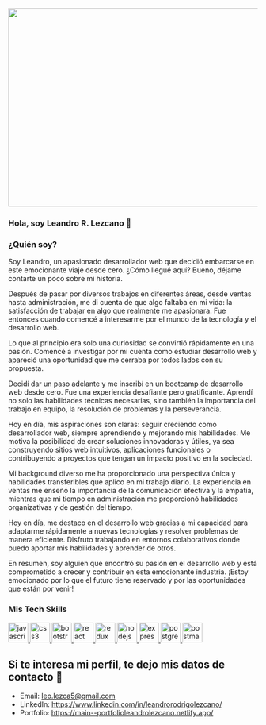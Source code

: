 <img src="https://res.cloudinary.com/practicaldev/image/fetch/s--zNqcSN_E--/c_imagga_scale,f_auto,fl_progressive,h_900,q_66,w_1600/https://dev-to-uploads.s3.amazonaws.com/i/2ciu6mo6r9x9zyverc10.gif" width="850" height="400">


### Hola, soy Leandro R. Lezcano 👋

### ¿Quién soy? 
Soy Leandro, un apasionado desarrollador web que decidió embarcarse en este emocionante viaje desde cero. ¿Cómo llegué aquí? Bueno, déjame contarte un poco sobre mi historia.

Después de pasar por diversos trabajos en diferentes áreas, desde ventas hasta administración, me di cuenta de que algo faltaba en mi vida: la satisfacción de trabajar en algo que realmente me apasionara. Fue entonces cuando comencé a interesarme por el mundo de la tecnología y el desarrollo web.

Lo que al principio era solo una curiosidad se convirtió rápidamente en una pasión. Comencé a investigar por mi cuenta como estudiar desarrollo web y apareció una oportunidad que me cerraba por todos lados con su propuesta.

Decidí dar un paso adelante y me inscribí en un bootcamp de desarrollo web desde cero. Fue una experiencia desafiante pero gratificante. Aprendí no solo las habilidades técnicas necesarias, sino también la importancia del trabajo en equipo, la resolución de problemas y la perseverancia.

Hoy en día, mis aspiraciones son claras: seguir creciendo como desarrollador web, siempre aprendiendo y mejorando mis habilidades. Me motiva la posibilidad de crear soluciones innovadoras y útiles, ya sea construyendo sitios web intuitivos, aplicaciones funcionales o contribuyendo a proyectos que tengan un impacto positivo en la sociedad.

Mi background diverso me ha proporcionado una perspectiva única y habilidades transferibles que aplico en mi trabajo diario. La experiencia en ventas me enseñó la importancia de la comunicación efectiva y la empatía, mientras que mi tiempo en administración me proporcionó habilidades organizativas y de gestión del tiempo.

Hoy en día, me destaco en el desarrollo web gracias a mi capacidad para adaptarme rápidamente a nuevas tecnologías y resolver problemas de manera eficiente. Disfruto trabajando en entornos colaborativos donde puedo aportar mis habilidades y aprender de otros.

En resumen, soy alguien que encontró su pasión en el desarrollo web y está comprometido a crecer y contribuir en esta emocionante industria. ¡Estoy emocionado por lo que el futuro tiene reservado y por las oportunidades que están por venir!



### Mis Tech Skills

<p align="left">  
  
  
<a href="https://developer.mozilla.org/en-US/docs/Web/JavaScript" target="_blank"> <img src="https://upload.wikimedia.org/wikipedia/commons/thumb/9/99/Unofficial_JavaScript_logo_2.svg/1024px-Unofficial_JavaScript_logo_2.svg.png" alt="javascript" width="40" height="40"/> </a> <a href="https://www.w3schools.com/css/" target="_blank"> <img src="https://cdn4.iconfinder.com/data/icons/social-media-logos-6/512/121-css3-512.png" alt="css3" width="40" height="40"/> </a> 
<a href="https://getbootstrap.com" target="_blank"> <img src="https://upload.wikimedia.org/wikipedia/commons/thumb/b/b2/Bootstrap_logo.svg/1024px-Bootstrap_logo.svg.png" alt="bootstrap" width="40" height="40"/> </a> 
<a href="https://reactjs.org/" target="_blank"> <img src="https://seeklogo.com/images/R/react-logo-7B3CE81517-seeklogo.com.png" alt="react" width="40" height="40"/> </a> <a href="https://redux.js.org" target="_blank"> <img src="https://seeklogo.com/images/R/redux-logo-9CA6836C12-seeklogo.com.png" alt="redux" width="40" height="40"/> </a> <a href="https://nodejs.org" target="_blank"> <img src="https://cdn.pixabay.com/photo/2015/04/23/17/41/node-js-736399_960_720.png" alt="nodejs" height="40"/> </a> <a href="https://expressjs.com" target="_blank"> <img src="https://i.cloudup.com/zfY6lL7eFa-3000x3000.png" alt="express" height="40"/> </a> <a href="https://www.postgresql.org" target="_blank"> <img src="https://upload.wikimedia.org/wikipedia/commons/thumb/2/29/Postgresql_elephant.svg/1200px-Postgresql_elephant.svg.png" alt="postgresql" width="40" height="40"/> </a> <a href="https://postman.com" target="_blank"> <img src="https://www.vectorlogo.zone/logos/getpostman/getpostman-icon.svg" alt="postman" width="40" height="40"/> </a> 



## Si te interesa mi perfil, te dejo mis datos de contacto 📩

- Email: leo.lezca5@gmail.com
- LinkedIn: https://www.linkedin.com/in/leandrorodrigolezcano/
- Portfolio: https://main--portfolioleandrolezcano.netlify.app/

